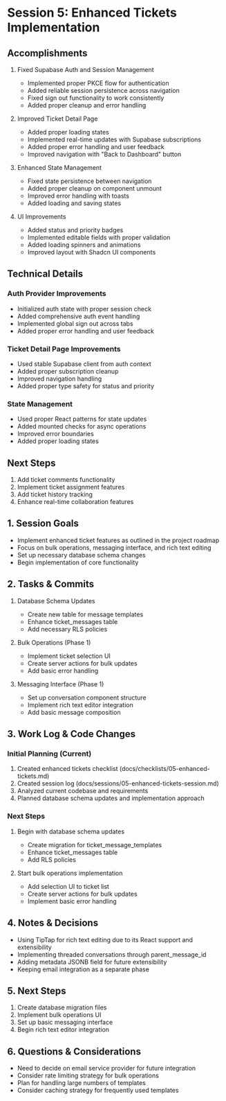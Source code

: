 # Session 5: Enhanced Tickets Implementation

## Accomplishments

1. Fixed Supabase Auth and Session Management
   - Implemented proper PKCE flow for authentication
   - Added reliable session persistence across navigation
   - Fixed sign out functionality to work consistently
   - Added proper cleanup and error handling

2. Improved Ticket Detail Page
   - Added proper loading states
   - Implemented real-time updates with Supabase subscriptions
   - Added proper error handling and user feedback
   - Improved navigation with "Back to Dashboard" button

3. Enhanced State Management
   - Fixed state persistence between navigation
   - Added proper cleanup on component unmount
   - Improved error handling with toasts
   - Added loading and saving states

4. UI Improvements
   - Added status and priority badges
   - Implemented editable fields with proper validation
   - Added loading spinners and animations
   - Improved layout with Shadcn UI components

## Technical Details

### Auth Provider Improvements
- Initialized auth state with proper session check
- Added comprehensive auth event handling
- Implemented global sign out across tabs
- Added proper error handling and user feedback

### Ticket Detail Page Improvements
- Used stable Supabase client from auth context
- Added proper subscription cleanup
- Improved navigation handling
- Added proper type safety for status and priority

### State Management
- Used proper React patterns for state updates
- Added mounted checks for async operations
- Improved error boundaries
- Added proper loading states

## Next Steps

1. Add ticket comments functionality
2. Implement ticket assignment features
3. Add ticket history tracking
4. Enhance real-time collaboration features

## 1. Session Goals
- Implement enhanced ticket features as outlined in the project roadmap
- Focus on bulk operations, messaging interface, and rich text editing
- Set up necessary database schema changes
- Begin implementation of core functionality

## 2. Tasks & Commits
1. Database Schema Updates
   - Create new table for message templates
   - Enhance ticket_messages table
   - Add necessary RLS policies

2. Bulk Operations (Phase 1)
   - Implement ticket selection UI
   - Create server actions for bulk updates
   - Add basic error handling

3. Messaging Interface (Phase 1)
   - Set up conversation component structure
   - Implement rich text editor integration
   - Add basic message composition

## 3. Work Log & Code Changes

### Initial Planning (Current)
1. Created enhanced tickets checklist (docs/checklists/05-enhanced-tickets.md)
2. Created session log (docs/sessions/05-enhanced-tickets-session.md)
3. Analyzed current codebase and requirements
4. Planned database schema updates and implementation approach

### Next Steps
1. Begin with database schema updates
   - Create migration for ticket_message_templates
   - Enhance ticket_messages table
   - Add RLS policies

2. Start bulk operations implementation
   - Add selection UI to ticket list
   - Create server actions for bulk updates
   - Implement basic error handling

## 4. Notes & Decisions
- Using TipTap for rich text editing due to its React support and extensibility
- Implementing threaded conversations through parent_message_id
- Adding metadata JSONB field for future extensibility
- Keeping email integration as a separate phase

## 5. Next Steps
1. Create database migration files
2. Implement bulk operations UI
3. Set up basic messaging interface
4. Begin rich text editor integration

## 6. Questions & Considerations
- Need to decide on email service provider for future integration
- Consider rate limiting strategy for bulk operations
- Plan for handling large numbers of templates
- Consider caching strategy for frequently used templates 